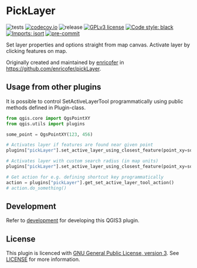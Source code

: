 # PickLayer

![tests](https://github.com/nlsfi/pickLayer/workflows/Tests/badge.svg)
[![codecov.io](https://codecov.io/github/nlsfi/pickLayer/coverage.svg?branch=main)](https://codecov.io/github/nlsfi/pickLayer?branch=main)
![release](https://github.com/nlsfi/pickLayer/workflows/Release/badge.svg)
[![GPLv3 license](https://img.shields.io/badge/License-GPLv3-blue.svg)](http://perso.crans.org/besson/LICENSE.html)
[![Code style: black](https://img.shields.io/badge/code%20style-black-000000.svg)](https://github.com/psf/black)
[![Imports: isort](https://img.shields.io/badge/%20imports-isort-%231674b1?style=flat&labelColor=ef8336)](https://pycqa.github.io/isort/)
[![pre-commit](https://img.shields.io/badge/pre--commit-enabled-brightgreen?logo=pre-commit&logoColor=white)](https://github.com/pre-commit/pre-commit)

Set layer properties and options straight from map canvas. Activate layer by clicking features on map.

Originally created and maintained by [enricofer](https://github.com/enricofer)
in https://github.com/enricofer/pickLayer.

## Usage from other plugins

It is possible to control SetActiveLayerTool programmatically using public methods defined in Plugin-class.

```python
from qgis.core import QgsPointXY
from qgis.utils import plugins

some_point = QgsPointXY(123, 456)

# Activates layer if features are found near given point
plugins["pickLayer"].set_active_layer_using_closest_feature(point_xy=some_point)

# Activates layer with custom search radius (in map units)
plugins["pickLayer"].set_active_layer_using_closest_feature(point_xy=some_point, search_radius=100)

# Get action for e.g. defining shortcut key programmatically
action = plugins["pickLayer"].get_set_active_layer_tool_action()
# action.do_something()

```

## Development

Refer to [development](docs/development.md) for developing this QGIS3 plugin.

## License

This plugin is licenced with
[GNU General Public License, version 3](https://www.gnu.org/licenses/gpl-3.0.html).
See [LICENSE](LICENSE) for more information.
